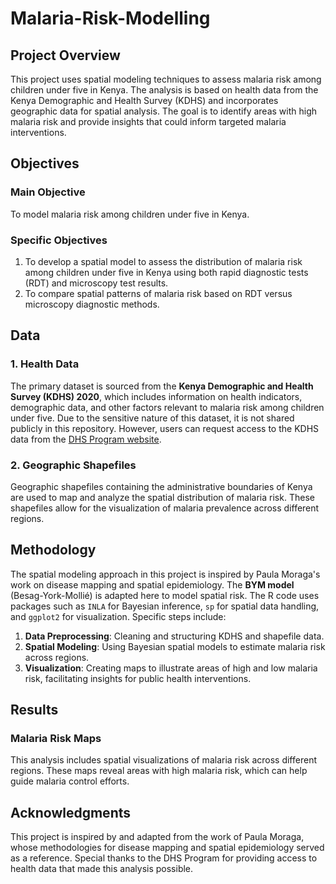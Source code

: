 # Malaria-Risk-Modelling

## Project Overview
This project uses spatial modeling techniques to assess malaria risk among children under five in Kenya. The analysis is based on health data from the Kenya Demographic and Health Survey (KDHS) and incorporates geographic data for spatial analysis. The goal is to identify areas with high malaria risk and provide insights that could inform targeted malaria interventions.

## Objectives

### Main Objective
To model malaria risk among children under five in Kenya.

### Specific Objectives
1. To develop a spatial model to assess the distribution of malaria risk among children under five in Kenya using both rapid diagnostic tests (RDT) and microscopy test results.
2. To compare spatial patterns of malaria risk based on RDT versus microscopy diagnostic methods.

## Data

### 1. Health Data
The primary dataset is sourced from the **Kenya Demographic and Health Survey (KDHS) 2020**, which includes information on health indicators, demographic data, and other factors relevant to malaria risk among children under five. Due to the sensitive nature of this dataset, it is not shared publicly in this repository. However, users can request access to the KDHS data from the [DHS Program website](https://dhsprogram.com).

### 2. Geographic Shapefiles
Geographic shapefiles containing the administrative boundaries of Kenya are used to map and analyze the spatial distribution of malaria risk. These shapefiles allow for the visualization of malaria prevalence across different regions.

## Methodology

The spatial modeling approach in this project is inspired by Paula Moraga's work on disease mapping and spatial epidemiology. The **BYM model** (Besag-York-Mollié) is adapted here to model spatial risk. The R code uses packages such as `INLA` for Bayesian inference, `sp` for spatial data handling, and `ggplot2` for visualization. Specific steps include:

1. **Data Preprocessing**: Cleaning and structuring KDHS and shapefile data.
2. **Spatial Modeling**: Using Bayesian spatial models to estimate malaria risk across regions.
3. **Visualization**: Creating maps to illustrate areas of high and low malaria risk, facilitating insights for public health interventions.

## Results

### Malaria Risk Maps
This analysis includes spatial visualizations of malaria risk across different regions. These maps reveal areas with high malaria risk, which can help guide malaria control efforts.

## Acknowledgments
This project is inspired by and adapted from the work of Paula Moraga, whose methodologies for disease mapping and spatial epidemiology served as a reference. Special thanks to the DHS Program for providing access to health data that made this analysis possible.

